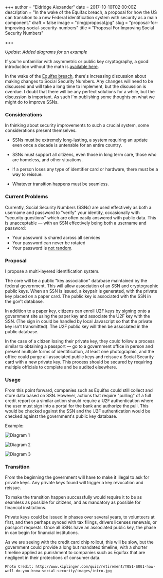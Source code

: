 +++
author = "Eldridge Alexander"
date = 2017-10-10T02:00:00Z
description = "In the wake of the Equifax breach, a proposal for how the US can transition to a new Federal identification system with security as a main component."
draft = false
image = "/img/proposal.jpg"
slug = "proposal-for-improving-social-security-numbers"
title = "Proposal For Improving Social Security Numbers"

+++

*Update: Added diagrams for an example*

If you're unfamiliar with asymmetric or public key cryptography, a good introduction without the math is [available here](https://blog.vrypan.net/2013/08/28/public-key-cryptography-for-non-geeks/).

In the wake of the [Equifax breach](https://krebsonsecurity.com/2017/09/the-equifax-breach-what-you-should-know/), there's increasing discussion about making changes to Social Security Numbers. Any changes will need to be discussed and will take a long time to implement, but the discussion is overdue. I doubt that there will be any perfect solutions for a while, but the discussion is important. As such I'm publishing some thoughts on what we might do to improve SSNs.

### Considerations

In thinking about security improvements to such a crucial system, some considerations present themselves. 

* SSNs must be extremely long-lasting, a system requiring an update even once a decade is untenable for an entire country.

* SSNs must support all citizens, even those in long term care, those who are homeless, and other situations.

* If a person loses any type of identifier card or hardware, there must be a way to reissue.

* Whatever transition happens must be seamless.

### Current Problems
 
Currently, Social Security Numbers (SSNs) are used effectively as both a username and password to "verify" your identity, occasionally with "security questions" which are often easily answered with public data. This is unacceptable — with an SSN effectively being both a username and password:

* Your password is shared across all services
* Your password can never be rotated
* Your password is [not random](https://www.ssa.gov/employer/stateweb.htm).

### Proposal

I propose a multi-layered identification system.

The core will be a public "key association" database maintained by the federal government. This will allow association of an SSN and cryptographic public keys. When an SSN is issued, a keypair is generated, with the private key placed on a paper card. The public key is associated with the SSN in the gov't database.

In addition to a paper key, citizens can enroll [U2F keys](https://fidoalliance.org/specifications/overview/) by signing onto a government site using the paper key and associate the U2F key with the SSN. (The sign in could be handled by local Javascript so that the private key isn't transmitted). The U2F public key will then be associated in the public database.

In the case of a citizen losing their private key, they could follow a process similar to obtaining a passport — go to a government office in person and present multiple forms of identification, at least one photographic, and the office could purge all associated public keys and reissue a Social Security card with a new private key. This process should be secured by requiring multiple officials to complete and be audited elsewhere.

### Usage

From this point forward, companies such as Equifax  could still collect and store data based on SSN. However, actions that require "pulling" of a full credit report or a similar action should require a U2F authentication where the user must sign into a portal for the bank and authorize the pull. This would be checked against the SSN and the U2F authentication would be checked against the government's public key database.

Example:

![Diagram 1](https://docs.google.com/drawings/d/e/2PACX-1vRU5G-KaxWaAsQhGNcAYwhZctMBHvRxtUblBB0hL2vRaJSNQYBmVGQcpJFrORC1WrRM7qdVAVO-Njai/pub?w=960&amp;h=720)


![Diagram 2](https://docs.google.com/drawings/d/e/2PACX-1vRlbPNKLojsCJC7YsTuwDdXPEROO2ac7uQU86wmbMu0MaCWjEHnCcYBoBOcIsI_ft938f654xC3hMYB/pub?w=960&amp;h=720)



![Diagram 3](https://docs.google.com/drawings/d/e/2PACX-1vSJiClP0AQgegTnmWcLc4pr5QiBX4ptMvCSoaw8cJuAd9Xee50DnJJquu7oBpng8YObXP_HLP6xKSI5/pub?w=960&amp;h=720)



### Transition

From the beginning the government will have to make it illegal to ask for private keys. Any private keys found will trigger a key revocation and reissue.

To make the transition happen successfully would require it to be as seamless as possible for citizens, and as mandatory as possible for financial institutions.

Private keys could be issued in phases over several years, to volunteers at first, and then perhaps synced with tax filings, drivers licenses renewals, or passport requests. Once all SSNs have an associated public key, the phase in can begin for financial institutions.

As we are seeing with the credit card chip rollout, this will be slow, but the government could provide a long but mandated timeline, with a shorter timeline applied as punishment to companies such as Equifax that are negligent in their protections of consumer data.

`Photo Credit: http://www.kiplinger.com/quiz/retirement/T051-S001-how-well-do-you-know-social-security/images/intro.jpg`